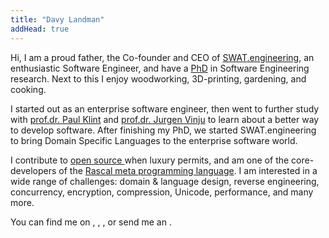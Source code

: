 ```yaml
---
title: "Davy Landman"
addHead: true
---
```


Hi, I am a proud father, the Co-founder and CEO of [<span class="acro">SWAT</span>.engineering](http://www.swat.engineering), an enthusiastic Software Engineer, and have a [PhD](/research/) in Software Engineering research. Next to this I enjoy woodworking, 3D-printing, gardening, and cooking. 

I started out as an enterprise software engineer, then went to further study with [prof.dr. Paul Klint](https://homepages.cwi.nl/~paulk/) and [prof.dr. Jurgen Vinju](https://homepages.cwi.nl/~jurgenv/) to learn about a better way to develop software. After finishing my PhD, we started <span class="acro">SWAT</span>.engineering to bring Domain Specific Languages to the enterprise software world.

I contribute to [open source <i class="fab fa-github"></i>](https://github.com/DavyLandman) when luxury permits, and am one of the core-developers of the [Rascal meta programming language](http://www.rascal-mpl.org/). I am interested in a wide range of challenges: domain & language design, reverse engineering, concurrency, encryption, compression, Unicode, performance, and many more.  

You can find me on [<i class="fab fa-twitter"></i>](https://twitter.com/DavyLandman), [<i class="fab fa-linkedin"></i>](https://www.linkedin.com/in/davylandman/), [<i class="fab fa-stack-overflow"></i>](https://stackoverflow.com/users/11098/davy-landman), or send me an [<i class="fas fa-envelope-open"></i>](mailto:davy.landman@gmail.com).
